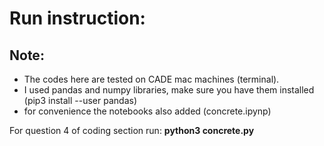 # Run instruction:
## Note: 
- The codes here are tested on CADE mac machines (terminal).
- I used pandas and numpy libraries, make sure you have them installed (pip3 install --user pandas)
- for convenience the notebooks also added (concrete.ipynp)

For question 4 of coding section run: **python3 concrete.py**
